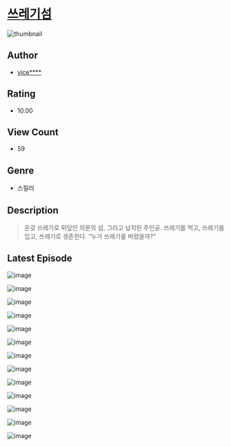 # [쓰레기섬](https://comic.naver.com/challenge/list?titleId=811183)
![thumbnail](https://image-comic.pstatic.net/user_contents_data/challenge_comic/2023/05/25/302017/upload_7089622806876534578_480x623.jpeg)

## Author
- [vice****](https://comic.naver.com/artistTitle?id=302017)

## Rating
- 10.00

## View Count
- 59

## Genre
- 스릴러

## Description
> 온갖 쓰레기로 뒤덮인 의문의 섬, 그리고 납치된 주인공. 쓰레기를 먹고, 쓰레기를 입고, 쓰레기로 생존한다. “누가 쓰레기를 버렸을까?”


## Latest Episode
![image](https://image-comic.pstatic.net/user_contents_data/challenge_comic/2023/05/25/302017/upload_7365691492644895028.jpeg)

![image](https://image-comic.pstatic.net/user_contents_data/challenge_comic/2023/05/25/302017/upload_7291998920638620005.jpeg)

![image](https://image-comic.pstatic.net/user_contents_data/challenge_comic/2023/05/25/302017/upload_3846746117004944183.jpeg)

![image](https://image-comic.pstatic.net/user_contents_data/challenge_comic/2023/05/25/302017/upload_7149808994555868774.jpeg)

![image](https://image-comic.pstatic.net/user_contents_data/challenge_comic/2023/05/25/302017/upload_3618419345424004914.jpeg)

![image](https://image-comic.pstatic.net/user_contents_data/challenge_comic/2023/05/25/302017/upload_3762301613108126309.jpeg)

![image](https://image-comic.pstatic.net/user_contents_data/challenge_comic/2023/05/25/302017/upload_7148391720557961776.jpeg)

![image](https://image-comic.pstatic.net/user_contents_data/challenge_comic/2023/05/25/302017/upload_7003489281418421816.jpeg)

![image](https://image-comic.pstatic.net/user_contents_data/challenge_comic/2023/05/25/302017/upload_3904728871221671474.jpeg)

![image](https://image-comic.pstatic.net/user_contents_data/challenge_comic/2023/05/25/302017/upload_7233120992865825328.jpeg)

![image](https://image-comic.pstatic.net/user_contents_data/challenge_comic/2023/05/25/302017/upload_4122545388118238307.jpeg)

![image](https://image-comic.pstatic.net/user_contents_data/challenge_comic/2023/05/25/302017/upload_3846464848206575717.jpeg)

![image](https://image-comic.pstatic.net/user_contents_data/challenge_comic/2023/05/25/302017/upload_3487302576043549238.jpeg)

